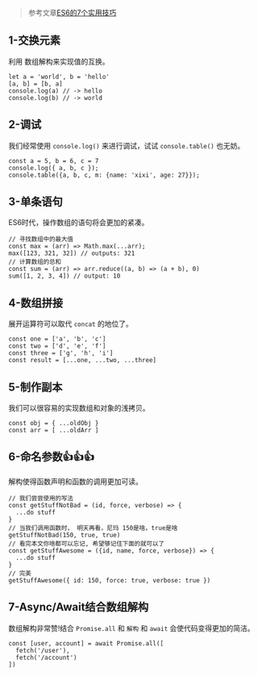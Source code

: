 >参考文章[ES6的7个实用技巧](http://mp.weixin.qq.com/s/vwtAvEfFH8oEeRdkQMhHMA)

## 1-交换元素
利用 数组解构来实现值的互换。  
```
let a = 'world', b = 'hello'
[a, b] = [b, a]
console.log(a) // -> hello
console.log(b) // -> world
```

## 2-调试
我们经常使用 `console.log()` 来进行调试，试试 `console.table()` 也无妨。 
```
const a = 5, b = 6, c = 7
console.log({ a, b, c });
console.table({a, b, c, m: {name: 'xixi', age: 27}});
```

## 3-单条语句
ES6时代，操作数组的语句将会更加的紧凑。
```
// 寻找数组中的最大值
const max = (arr) => Math.max(...arr);
max([123, 321, 32]) // outputs: 321
// 计算数组的总和
const sum = (arr) => arr.reduce((a, b) => (a + b), 0)
sum([1, 2, 3, 4]) // output: 10
```

## 4-数组拼接
展开运算符可以取代 `concat` 的地位了。
```
const one = ['a', 'b', 'c']
const two = ['d', 'e', 'f']
const three = ['g', 'h', 'i']
const result = [...one, ...two, ...three]
```

## 5-制作副本
我们可以很容易的实现数组和对象的浅拷贝。
```
const obj = { ...oldObj }
const arr = [ ...oldArr ]
```

## 6-命名参数👍👍👍
解构使得函数声明和函数的调用更加可读。
```
// 我们尝尝使用的写法
const getStuffNotBad = (id, force, verbose) => {
  ...do stuff
}
// 当我们调用函数时， 明天再看，尼玛 150是啥，true是啥
getStuffNotBad(150, true, true)
// 看完本文你啥都可以忘记, 希望够记住下面的就可以了
const getStuffAwesome = ({id, name, force, verbose}) => {
  ...do stuff
}
// 完美
getStuffAwesome({ id: 150, force: true, verbose: true })
```

## 7-Async/Await结合数组解构
数组解构非常赞!结合 `Promise.all` 和 `解构` 和 `await` 会使代码变得更加的简洁。
```
const [user, account] = await Promise.all([
  fetch('/user'),
  fetch('/account')
])
```